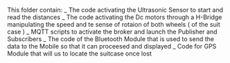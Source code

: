
This folder contain:
  _ The code activating the Ultrasonic Sensor to start and read the distances
  _ The code activating the Dc motors through a H-Bridge manipulating the speed and te sense of rotaion of both wheels ( of the suit case )
  _ MQTT scripts to activate the broker and launch the Publisher and Subscribers
  _ The code of the Bluetooth Module that is used to send the data to the Mobile so that it can proceesed and displayed
  _ Code for GPS Module that will us to locate the suitcase once lost
